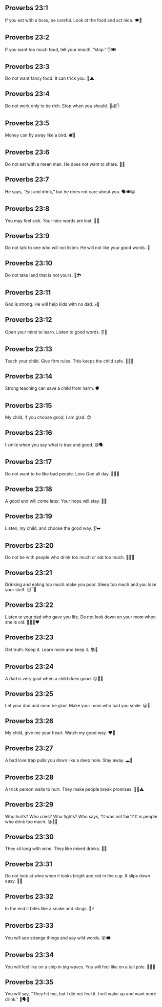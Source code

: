## Proverbs 23:1
If you eat with a boss, be careful. Look at the food and act nice. 🍽️👑
## Proverbs 23:2
If you want too much food, tell your mouth, “stop.” ✋🍽️
## Proverbs 23:3
Do not want fancy food. It can trick you. 🍰⚠️
## Proverbs 23:4
Do not work only to be rich. Stop when you should. 💼💰✋
## Proverbs 23:5
Money can fly away like a bird. 🕊️💸
## Proverbs 23:6
Do not eat with a mean man. He does not want to share. 🚫🍞
## Proverbs 23:7
He says, “Eat and drink,” but he does not care about you. 🗣️🍽️😐
## Proverbs 23:8
You may feel sick. Your nice words are lost. 🤢💬
## Proverbs 23:9
Do not talk to one who will not listen. He will not like your good words. 🙉
## Proverbs 23:10
Do not take land that is not yours. 🚫🏞️
## Proverbs 23:11
God is strong. He will help kids with no dad. ✊👶
## Proverbs 23:12
Open your mind to learn. Listen to good words. 👂📖
## Proverbs 23:13
Teach your child. Give firm rules. This keeps the child safe. 👨‍👧🧡
## Proverbs 23:14
Strong teaching can save a child from harm. 🛡️
## Proverbs 23:15
My child, if you choose good, I am glad. 😊
## Proverbs 23:16
I smile when you say what is true and good. 😄🗣️
## Proverbs 23:17
Do not want to be like bad people. Love God all day. 🚫😈🙏
## Proverbs 23:18
A good end will come later. Your hope will stay. 🌅💖
## Proverbs 23:19
Listen, my child, and choose the good way. 👂➡️
## Proverbs 23:20
Do not be with people who drink too much or eat too much. 🚫🍷🍔
## Proverbs 23:21
Drinking and eating too much make you poor. Sleep too much and you lose your stuff. 😴👕
## Proverbs 23:22
Listen to your dad who gave you life. Do not look down on your mom when she is old. 👨‍👩‍👧❤️
## Proverbs 23:23
Get truth. Keep it. Learn more and keep it. 📚💎
## Proverbs 23:24
A dad is very glad when a child does good. 😊👨‍👧
## Proverbs 23:25
Let your dad and mom be glad. Make your mom who had you smile. 😀👩
## Proverbs 23:26
My child, give me your heart. Watch my good way. ❤️👀
## Proverbs 23:27
A bad love trap pulls you down like a deep hole. Stay away. 🕳️🚫
## Proverbs 23:28
A trick person waits to hurt. They make people break promises. 🕵️‍♀️⚠️
## Proverbs 23:29
Who hurts? Who cries? Who fights? Who says, “It was not fair”? It is people who drink too much. 😢🥊🍷
## Proverbs 23:30
They sit long with wine. They like mixed drinks. 🍷🍹
## Proverbs 23:31
Do not look at wine when it looks bright and red in the cup. It slips down easy. 🚫🍷
## Proverbs 23:32
In the end it bites like a snake and stings. 🐍⚡
## Proverbs 23:33
You will see strange things and say wild words. 😵🗯️
## Proverbs 23:34
You will feel like on a ship in big waves. You will feel like on a tall pole. 🌊🚢🎏
## Proverbs 23:35
You will say, “They hit me, but I did not feel it. I will wake up and want more drink.” 🥴🗣️🍷
